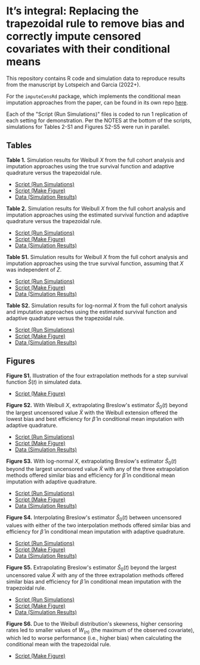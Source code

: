 # It’s integral: Replacing the trapezoidal rule to remove bias and correctly impute censored covariates with their conditional means

This repository contains R code and simulation data to reproduce results from the manuscript by Lotspeich and Garcia (2022+). 

For the `imputeCensRd` package, which implements the conditional mean imputation approaches from the paper, can be found in its own repo [here](https://github.com/sarahlotspeich/imputeCensRd). 

Each of the "Script (Run Simulations)" files is coded to run 1 replication of each setting for demonstration. Per the NOTES at the bottom of the scripts, simulations for Tables 2-S1 and Figures S2-S5 were run in parallel.

## Tables 

**Table 1.** Simulation results for Weibull $X$ from the full cohort analysis and imputation approaches using the true survival function and adaptive quadrature versus the trapezoidal rule.
<!-- ![](Tables/Table1.png) -->

  - [Script (Run Simulations)](Sim-Scripts/Table1-Gold-Standard.R)
  - [Script (Make Figure)](Table-Scripts/Table1-Gold-Standard.R)
  - [Data (Simulation Results)](Table-Data/data_Table1.csv)  

**Table 2.** Simulation results for Weibull $X$ from the full cohort analysis and imputation approaches using the estimated survival function and adaptive quadrature versus the trapezoidal rule.
<!-- ![](Tables/Table2.png) -->

  - [Script (Run Simulations)](Sim-Scripts/Table2-Estimated-WeibullX.R)
  - [Script (Make Figure)](Table-Scripts/Table2-Estimated-WeibullX.R)
  - [Data (Simulation Results)](Table-Data/data_Table2.csv)  

**Table S1.** Simulation results for Weibull $X$ from the full cohort analysis and imputation approaches using the true survival function, assuming that $X$ was independent of $Z$.
<!-- ![](Tables/TableS1.png) -->

  - [Script (Run Simulations)](Sim-Scripts/TableS1-Gold-Standard-XindepZ.R)
  - [Script (Make Figure)](Table-Scripts/TableS1-Gold-Standard-XindepZ.R)
  - [Data (Simulation Results)](Table-Data/data_TableS1.csv)  

**Table S2.** Simulation results for log-normal $X$ from the full cohort analysis and imputation approaches using the estimated survival function and adaptive quadrature versus the trapezoidal rule.
<!-- ![](Tables/TableS2.png) -->

  - [Script (Run Simulations)](Sim-Scripts/TableS2-Estimated-LogNormalX.R)
  - [Script (Make Figure)](Table-Scripts/TableS2-Estimated-LogNormalX.R)
  - [Data (Simulation Results)](Table-Data/data_TableS2.csv)  

## Figures 

**Figure S1.** Illustration of the four extrapolation methods for a step survival function $\widehat{S}(t)$ in simulated data.

  - [Script (Make Figure)](Figure-Scripts/FigureS1-Illustrate-Extrapolation-Methods.R)
  
**Figure S2.** With Weibull $X$, extrapolating Breslow's estimator $\widehat{S}_0(t)$ beyond the largest uncensored value $\widetilde{X}$ with the Weibull extension offered the lowest bias and best efficiency for $\hat{\beta}$ in conditional mean imputation with adaptive quadrature.

  - [Script (Run Simulations)](Sim-Scripts/FigureS2.R)
  - [Script (Make Figure)](Figure-Scripts/FigureS2-Extrapolation-Methods-Weibull.R)
  - [Data (Simulation Results)](Figure-Data/data_FigureS2.R)  

**Figure S3.** With log-normal $X$, extrapolating Breslow's estimator $\widehat{S}_0(t)$ beyond the largest uncensored value $\widetilde{X}$ with any of the three extrapolation methods offered similar bias and efficiency for $\hat{\beta}$ in conditional mean imputation with adaptive quadrature.

  - [Script (Run Simulations)](Sim-Scripts/FigureS3.R)
  - [Script (Make Figure)](Figure-Scripts/FigureS3-Extrapolation-Methods-Log-Normal.R)
  - [Data (Simulation Results)](Figure-Data/data_FigureS3.R)  

**Figure S4.** Interpolating Breslow's estimator $\widehat{S}_0(t)$ between uncensored values with either of the two interpolation methods offered similar bias and efficiency for $\hat{\beta}$ in conditional mean imputation with adaptive quadrature. 

  - [Script (Run Simulations)](Sim-Scripts/FigureS4.R)
  - [Script (Make Figure)](Figure-Scripts/FigureS4-Interpolation-Methods.R)
  - [Data (Simulation Results)](Figure-Data/data_FigureS4.R)  

**Figure S5.** Extrapolating Breslow's estimator $\widehat{S}_0(t)$ beyond the largest uncensored value $\widetilde{X}$ with any of the three extrapolation methods offered similar bias and efficiency for $\hat{\beta}$ in conditional mean imputation with the trapezoidal rule.

  - [Script (Run Simulations)](Sim-Scripts/FigureS5.R)
  - [Script (Make Figure)](Figure-Scripts/FigureS5-Extrapolation-Methods-Trapezoidal-Rule.R)
  - [Data (Simulation Results)](Figure-Data/data_FigureS5.R)  

**Figure S6.** Due to the Weibull distribution's skewness, higher censoring rates led to smaller values of $W_{(n)}$ (the maximum of the observed covariate), which led to worse performance (i.e., higher bias) when calculating the conditional mean with the trapezoidal rule.

  - [Script (Make Figure)](Figure-Scripts/FigureS6-Weibull-vs-Log-Normal.R) 
